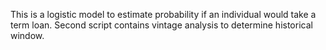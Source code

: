 This is a logistic model to estimate probability if an individual would take a term loan.
Second script contains vintage analysis to determine historical window.
